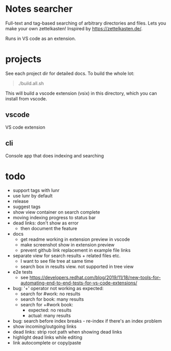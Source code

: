 # Notes searcher

Full-text and tag-based searching of arbitrary directories and files.
Lets you make your own zettelkasten! Inspired by https://zettelkasten.de/.

Runs in VS code as an extension.


# projects

See each project dir for detailed docs. To build the whole lot:

> ./build.all.sh

This will build a vscode extension (vsix) in this directory, which
you can install from vscode.

## vscode

VS code extension

## cli

Console app that does indexing and searching


# todo
- support tags with lunr
- use lunr by default
- release
- suggest tags
- show view container on search complete
- moving indexing progress to status bar
- dead links: don't show as error
    - then document the feature
- docs
    - get readme working in extension preview in vscode
    - make screenshot show in extension preview
    - prevent github link replacement in example file links
- separate view for search results + related files etc.
    - I want to see file tree at same time
    - search box in results view. not supported in tree view
- e2e tests
    - see https://developers.redhat.com/blog/2019/11/18/new-tools-for-automating-end-to-end-tests-for-vs-code-extensions/
- bug: '+' operator not working as expected:
    - search for #work: no results
    - search for book: many results
    - search for +#work book:
        - expected: no results
        - actual:   many results
- bug: search before index breaks - re-index if there's an index problem
- show incoming/outgoing links
- dead links: strip root path when showing dead links
- highlight dead links while editing
- link autocomplete or copy/paste
